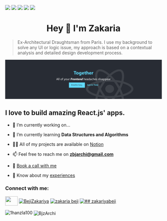 ![](https://img.shields.io/badge/Code-JavaScript-informational?style=flat&logo=javascript&logoColor=white&color=2bbc8a)
![](https://img.shields.io/badge/Code-Reactjs-informational?style=flat&logo=react&logoColor=white&color=2bbc8a)
![](https://img.shields.io/badge/Tools-Heroku-informational?style=flat&logo=heroku&logoColor=white&color=2bbc8a)
![](https://img.shields.io/badge/Tools-Git-informational?style=flat&logo=Git&logoColor=white&color=2bbc8a)
![](https://img.shields.io/badge/Tools-Postman-informational?style=flat&logo=postman&logoColor=white&color=2bbc8a)

<h1 align="center">Hey 👋 I'm Zakaria</h1>

> Ex-Architectural Draughtsman from Paris.
> I use my background to solve any UI or logic issue,
> my approach is based on a contextual analysis and detailed design development process. 


![Cover](https://github.com/BjzArchi/BjzArchi/blob/master/img/Notion-cover-folio5-dark.png)

<h2>I love to build amazing React.js' apps.</h2>


- 🔭 I’m currently working on...

- 🌱 I’m currently learning **Data Structures and Algorithms**

- 👨‍💻 All of my projects are available on [Notion](https://z4k8351.notion.site/Hey-I-m-Zakaria-18ccf0eeafe3401aa904ed1a301fc843)

- 📫 Feel free to reach me on **zbjarchi@gmail.com**
- 🤙 [Book a call with me](https://calendly.com/zakaria-beji/20min?month=2021-10)

- 📄 Know about my [experiences](https://s3.us-west-2.amazonaws.com/secure.notion-static.com/2a769225-5ac9-48f0-9243-8b5bd91e38c8/CV.pdf?X-Amz-Algorithm=AWS4-HMAC-SHA256&X-Amz-Credential=AKIAT73L2G45O3KS52Y5%2F20211006%2Fus-west-2%2Fs3%2Faws4_request&X-Amz-Date=20211006T093534Z&X-Amz-Expires=86400&X-Amz-Signature=75d97e8d82893d080f1a7e30d01903f3a8ca3c629ead7a6f3a96f2f63272e834&X-Amz-SignedHeaders=host&response-content-disposition=filename%20%3D%22CV.pdf%22)

<h3 align="left">Connect with me:</h3>
<p align="left">
<a href="https://twitter.com/BejiZakariya" target="blank"><img align="center" src="https://cdn.jsdelivr.net/npm/simple-icons@3.0.1/icons/twitter.svg" alt="" height="30" width="40" /></a>
<a href="https://www.linkedin.com/in/zakaria-beji-a20148221/" target="blank"><img align="center" src="https://cdn.jsdelivr.net/npm/simple-icons@3.0.1/icons/linkedin.svg" alt="BejiZakariya" height="30" width="40" /></a>
<a href="https://www.facebook.com/zakariya.beji" target="blank"><img align="center" src="https://cdn.jsdelivr.net/npm/simple-icons@3.0.1/icons/facebook.svg" alt="zakaria beji" height="30" width="40" /></a>
<a href="https://www.instagram.com/zakariyabeji/" target="blank"><img align="center" src="https://cdn.jsdelivr.net/npm/simple-icons@3.0.1/icons/instagram.svg" alt="## zakariyabeji" height="30" width="40" /></a>
</p>


<p><img align="left" src="https://github-readme-stats.vercel.app/api/top-langs?username=BjzArchi&show_icons=true&locale=en&layout=compact" alt="1hanzla100" /></p>

<p>&nbsp;<img align="center" src="https://github-readme-stats.vercel.app/api?username=BjzArchi&show_icons=true&locale=en" alt="BjzArchi" /></p>

